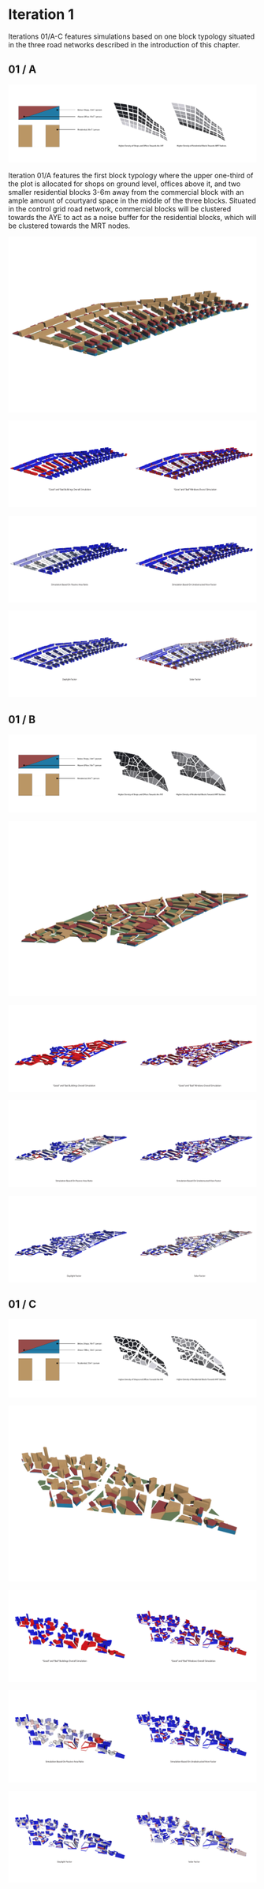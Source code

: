 
# Iteration 1
Iterations 01/A-C features simulations based on one block typology situated in the three road networks described in the introduction of this chapter.

## 01 / A
![Typology Diagram](./imgs/T1R2_diagram.png)

Iteration 01/A features the first block typology where the upper one-third of the plot is allocated for shops on ground level, offices above it, and two smaller residential blocks 3-6m away from the commercial block with an ample amount of courtyard space in the middle of the three blocks. Situated in the control grid road network, commercial blocks will be clustered towards the AYE to act as a noise buffer for the residential blocks, which will be clustered towards the MRT nodes.

![Overall Render](./imgs/edited_t1r2.png)

![.](./imgs/t1r2_gbgw.png)

![.](./imgs/t1r2_passiveview.png)

![.](./imgs/t1r2_daylightsolar.png)

## 01 / B
![Typology Diagram](./imgs/t1r3_diagram.png)

![Overall Render](./imgs/edited_t1r3.png)

![.](./imgs/t1r3_gbgw.png)

![.](./imgs/t1r3_passiveview.png)

![.](./imgs/t1r3_daylightsolar.png)


## 01 / C
![Typology Diagram](./imgs/T1R1_diagram.png)

![Overall Render](./imgs/edit_t1r1.png)

![.](./imgs/t1r1_gbgw.png)

![.](./imgs/t1r1_passiveview.png)

![.](./imgs/t1r1_daylightsolar.png)





